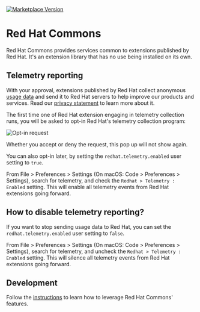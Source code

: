[![Marketplace Version](https://vsmarketplacebadge.apphb.com/version/redhat.vscode-commons.svg "Current Release")](https://marketplace.visualstudio.com/items?itemName=redhat.vscode-commons)

# Red Hat Commons
Red Hat Commons provides services common to extensions published by Red Hat. It's an extension library that has no use being installed on its own.

## Telemetry reporting
With your approval, extensions published by Red Hat collect anonymous [usage data](https://github.com/redhat-developer/vscode-commons/blob/master/USAGE_DATA.md) and send it to Red Hat servers to help improve our products and services. Read our [privacy statement](https://developers.redhat.com/article/tool-data-collection) to learn more about it.

The first time one of Red Hat extension engaging in telemetry collection runs, you will be asked to opt-in Red Hat's telemetry collection program:

![Opt-in request](https://github.com/redhat-developer/vscode-commons/raw/master/images/optin-request.png)

Whether you accept or deny the request, this pop up will not show again.

You can also opt-in later, by setting the `redhat.telemetry.enabled` user setting to `true`.

From File > Preferences > Settings (On macOS: Code > Preferences > Settings), search for telemetry, and check the `Redhat > Telemetry : Enabled` setting. This will enable all telemetry events from Red Hat extensions going forward.


## How to disable telemetry reporting?
If you want to stop sending usage data to Red Hat, you can set the `redhat.telemetry.enabled` user setting to `false`.

From File > Preferences > Settings (On macOS: Code > Preferences > Settings), search for telemetry, and uncheck the `Redhat > Telemetry : Enabled` setting. This will silence all telemetry events from Red Hat extensions going forward.

## Development
Follow the [instructions](https://github.com/redhat-developer/vscode-commons/blob/master/INSTRUCTIONS.md) to learn how to leverage Red Hat Commons' features.

